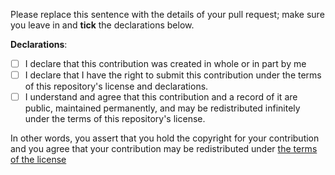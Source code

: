 Please replace this sentence with the details of your pull request; make sure you leave in and **tick** the declarations below.

**Declarations**:

- [ ] I declare that this contribution was created in whole or in part by me
- [ ] I declare that I have the right to submit this contribution under the terms of this repository's license and declarations.
- [ ] I understand and agree that this contribution and a record of it are public, maintained permanently, and may be redistributed infinitely under the terms of this repository's license.

In other words, you assert that you hold the copyright for your contribution and you agree that your contribution may be redistributed under [the terms of the license](https://github.com/evaera/Cmdr/blob/master/LICENSE)
